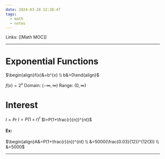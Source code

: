 ```yaml
---
date: 2024-03-28 12:28:47
tags:
  - math
  - notes
---
```

Links: [[Math MOC]]

---
# Exponential Functions
$\begin{align}f(x)&=b^{x} \\ b&>0\end{align}$

$f(x)=2^{x}$
Domain: $(-\infty, \infty)$
Range: $(0, \infty)$

# Interest
$I=Pr$
$I=P(1+r)^{t}$
$I=P(1+\frac{r}{n})^{nt}$

#### Ex:
$\begin{align}A&=P(1+\frac{r}{n})^{nt} \\ &=5000(\frac{0.03}{12})^{12(3)} \\ &=5000$

---
